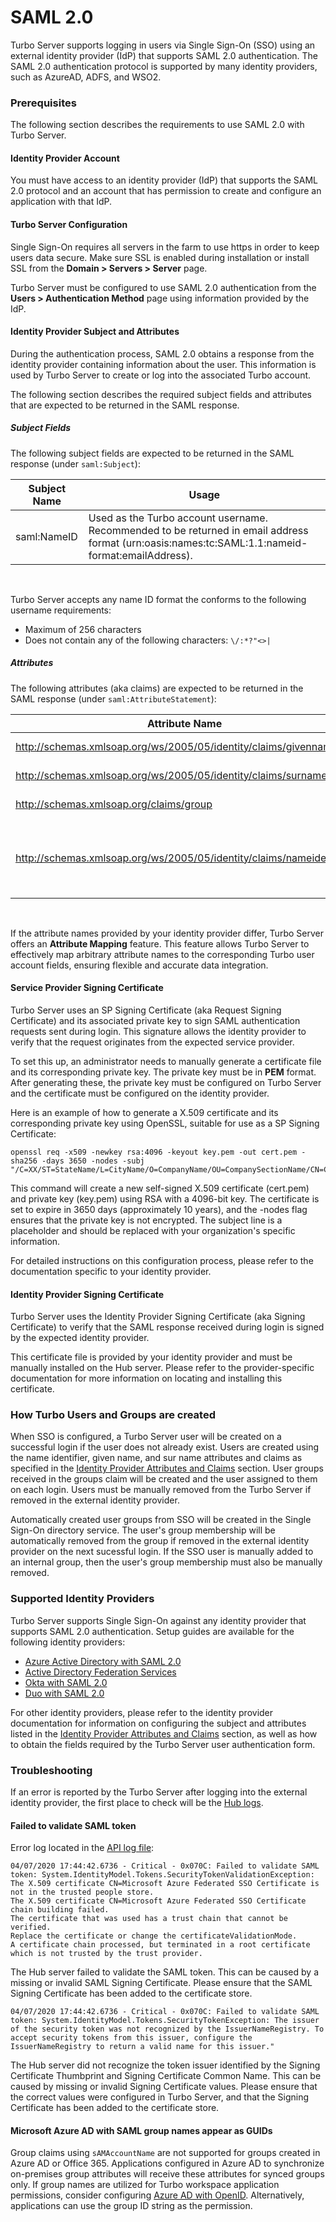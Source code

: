 # SAML 2.0

Turbo Server supports logging in users via Single Sign-On (SSO) using an external identity provider (IdP) that supports SAML 2.0 authentication. The SAML 2.0 authentication protocol is supported by many identity providers, such as AzureAD, ADFS, and WSO2.

### Prerequisites

The following section describes the requirements to use SAML 2.0 with Turbo Server.

#### Identity Provider Account

You must have access to an identity provider (IdP) that supports the SAML 2.0 protocol and an account that has permission to create and configure an application with that IdP.

#### Turbo Server Configuration

Single Sign-On requires all servers in the farm to use https in order to keep users data secure. Make sure SSL is enabled during installation or install SSL from the __Domain > Servers > Server__ page.

Turbo Server must be configured to use SAML 2.0 authentication from the __Users > Authentication Method__ page using information provided by the IdP.

#### Identity Provider Subject and Attributes

During the authentication process, SAML 2.0 obtains a response from the identity provider containing information about the user. This information is used by Turbo Server to create or log into the associated Turbo account.

The following section describes the required subject fields and attributes that are expected to be returned in the SAML response.

##### Subject Fields

The following subject fields are expected to be returned in the SAML response (under `saml:Subject`):

| Subject Name     | Usage     |
| ---------- | ---------- |
| saml:NameID       | Used as the Turbo account username. Recommended to be returned in email address format (urn:oasis:names:tc:SAML:1.1:nameid-format:emailAddress).       |

<br/>

Turbo Server accepts any name ID format the conforms to the following username requirements:
* Maximum of 256 characters
* Does not contain any of the following characters: `\/:*?"<>|`

##### Attributes

The following attributes (aka claims) are expected to be returned in the SAML response (under `saml:AttributeStatement`):

| Attribute Name     | Usage     |
| ---------- | ---------- |
| http://schemas.xmlsoap.org/ws/2005/05/identity/claims/givenname       | The first name for the Turbo account display name.       |
| http://schemas.xmlsoap.org/ws/2005/05/identity/claims/surname       | The surname for the Turbo account display name.       |
| http://schemas.xmlsoap.org/claims/group       | The user groups to which the Turbo account will be assigned.        |
| http://schemas.xmlsoap.org/ws/2005/05/identity/claims/nameidentifier       | Optional. Used as a fallback for the Turbo account username if the nameID subject does not exist. Recommended to be returned in email address format (urn:oasis:names:tc:SAML:1.1:nameid-format:emailAddress).       |

<br/>

If the attribute names provided by your identity provider differ, Turbo Server offers an __Attribute Mapping__ feature. This feature allows Turbo Server to effectively map arbitrary attribute names to the corresponding Turbo user account fields, ensuring flexible and accurate data integration.

#### Service Provider Signing Certificate

Turbo Server uses an SP Signing Certificate (aka Request Signing Certificate) and its associated private key to sign SAML authentication requests sent during login. This signature allows the identity provider to verify that the request originates from the expected service provider.

To set this up, an administrator needs to manually generate a certificate file and its corresponding private key. The private key must be in __PEM__ format. After generating these, the private key must be configured on Turbo Server and the certificate must be configured on the identity provider.

Here is an example of how to generate a X.509 certificate and its corresponding private key using OpenSSL, suitable for use as a SP Signing Certificate:

```
openssl req -x509 -newkey rsa:4096 -keyout key.pem -out cert.pem -sha256 -days 3650 -nodes -subj "/C=XX/ST=StateName/L=CityName/O=CompanyName/OU=CompanySectionName/CN=CommonNameOrHostname"
```

This command will create a new self-signed X.509 certificate (cert.pem) and private key (key.pem) using RSA with a 4096-bit key. The certificate is set to expire in 3650 days (approximately 10 years), and the -nodes flag ensures that the private key is not encrypted. The subject line is a placeholder and should be replaced with your organization's specific information.

For detailed instructions on this configuration process, please refer to the documentation specific to your identity provider.

#### Identity Provider Signing Certificate

Turbo Server uses the Identity Provider Signing Certificate (aka Signing Certificate) to verify that the SAML response received during login is signed by the expected identity provider. 

This certificate file is provided by your identity provider and must be manually installed on the Hub server. Please refer to the provider-specific documentation for more information on locating and installing this certificate.

### How Turbo Users and Groups are created

When SSO is configured, a Turbo Server user will be created on a successful login if the user does not already exist. Users are created using the name identifier, given name, and sur name attributes and claims as specified in the [Identity Provider Attributes and Claims](#prerequisites-identity-provider-subject-and-attributes) section. User groups received in the groups claim will be created and the user assigned to them on each login. Users must be manually removed from the Turbo Server if removed in the external identity provider.

Automatically created user groups from SSO will be created in the Single Sign-On directory service. The user's group membership will be automatically removed from the group if removed in the external identity provider on the next sucessful login. If the SSO user is manually added to an internal group, then the user's group membership must also be manually removed.

### Supported Identity Providers

Turbo Server supports Single Sign-On against any identity provider that supports SAML 2.0 authentication. Setup guides are available for the following identity providers:

- [Azure Active Directory with SAML 2.0](/server/authentication/azuread-saml)
- [Active Directory Federation Services](/server/authentication/adfs)
- [Okta with SAML 2.0](/server/authentication/okta-saml)
- [Duo with SAML 2.0](/server/authentication/duo-saml)

For other identity providers, please refer to the identity provider documentation for information on configuring the subject and attributes listed in the [Identity Provider Attributes and Claims](#prerequisites-identity-provider-attibutes-and-claims) section, as well as how to obtain the fields required by the Turbo Server user authentication form.

### Troubleshooting

If an error is reported by the Turbo Server after logging into the external identity provider, the first place to check will be the [Hub logs](/server/troubleshooting/hub-server.html#locating-log-files).

#### Failed to validate SAML token

Error log located in the [API log file](/server/troubleshooting/hub-server.html#locating-log-files):
```
04/07/2020 17:44:42.6736 - Critical - 0x070C: Failed to validate SAML token: System.IdentityModel.Tokens.SecurityTokenValidationException: 
The X.509 certificate CN=Microsoft Azure Federated SSO Certificate is not in the trusted people store. 
The X.509 certificate CN=Microsoft Azure Federated SSO Certificate chain building failed. 
The certificate that was used has a trust chain that cannot be verified.
Replace the certificate or change the certificateValidationMode. 
A certificate chain processed, but terminated in a root certificate which is not trusted by the trust provider.
```

The Hub server failed to validate the SAML token. This can be caused by a missing or invalid SAML Signing Certificate. Please ensure that the SAML Signing Certificate has been added to the certificate store.

```
04/07/2020 17:44:42.6736 - Critical - 0x070C: Failed to validate SAML token: System.IdentityModel.Tokens.SecurityTokenException: The issuer of the security token was not recognized by the IssuerNameRegistry. To accept security tokens from this issuer, configure the IssuerNameRegistry to return a valid name for this issuer."
```

The Hub server did not recognize the token issuer identified by the Signing Certificate Thumbprint and Signing Certificate Common Name. This can be caused by missing or invalid Signing Certificate values. Please ensure that the correct values were configured in Turbo Server, and that the Signing Certificate has been added to the certificate store.

#### Microsoft Azure AD with SAML group names appear as GUIDs

Group claims using `sAMAccountName` are not supported for groups created in Azure AD or Office 365. Applications configured in Azure AD to synchronize on-premises group attributes will receive these attributes for synced groups only. If group names are utilized for Turbo workspace application permissions, consider configuring [Azure AD with OpenID](/server/authentication/azuread-openid-connect). Alternatively, applications can use the group ID string as the permission.
